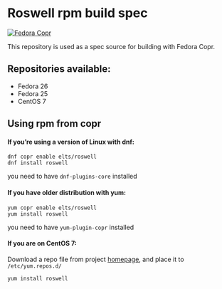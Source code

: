# Roswell rpm build spec

[![Fedora Copr](https://copr.fedorainfracloud.org/coprs/elts/roswell/package/roswell/status_image/last_build.png)](https://copr.fedorainfracloud.org/coprs/elts/roswell/package/roswell/)

This repository is used as a spec source for building with Fedora Copr.

## Repositories available:

* Fedora 26
* Fedora 25
* CentOS 7

## Using rpm from copr

#### If you’re using a version of Linux with dnf:

    dnf copr enable elts/roswell
    dnf install roswell

you need to have `dnf-plugins-core` installed

#### If you have older distribution with yum:

    yum copr enable elts/roswell
    yum install roswell

you need to have `yum-plugin-copr` installed

#### If you are on CentOS 7:

Download a repo file from project [homepage](https://copr.fedorainfracloud.org/coprs/elts/roswell/), and place it to `/etc/yum.repos.d/` 

    yum install roswell
